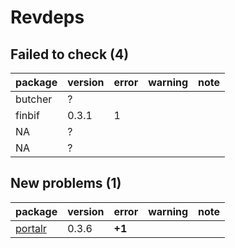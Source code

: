 # Revdeps

## Failed to check (4)

|package |version |error |warning |note |
|:-------|:-------|:-----|:-------|:----|
|butcher |?       |      |        |     |
|finbif  |0.3.1   |1     |        |     |
|NA      |?       |      |        |     |
|NA      |?       |      |        |     |

## New problems (1)

|package                        |version |error  |warning |note |
|:------------------------------|:-------|:------|:-------|:----|
|[portalr](problems.md#portalr) |0.3.6   |__+1__ |        |     |

